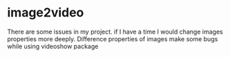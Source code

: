 # image2video
There are some issues in my project. if I have a time I would change images properties more deeply. Difference properties of images make some bugs while using videoshow package